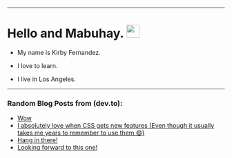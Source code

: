 
<img src="https://komarev.com/ghpvc/?username=kirbygit&style=flat-square&color=blue" alt=""/>

---
<h1>
  Hello and Mabuhay.
  <img src="https://media.giphy.com/media/hvRJCLFzcasrR4ia7z/giphy.gif" width="30px"/>
</h1>

- My name is Kirby Fernandez.

- I love to learn.

- I live in Los Angeles.

---

### Random Blog Posts from (dev.to):
<!-- BLOG-POST-LIST:START -->
- [Wow](https://dev.to/ben/wow-249p)
- [I absolutely love when CSS gets new features &lpar;Even though it usually takes me years to remember to use them 😄&rpar;](https://dev.to/ben/i-absolutely-love-when-css-gets-new-features-even-though-it-usually-takes-me-years-to-remember-to-11po)
- [Hang in there!](https://dev.to/ben/hang-in-there-4iog)
- [Looking forward to this one!](https://dev.to/ben/looking-forward-to-this-one-22lb)
<!-- BLOG-POST-LIST:END -->
